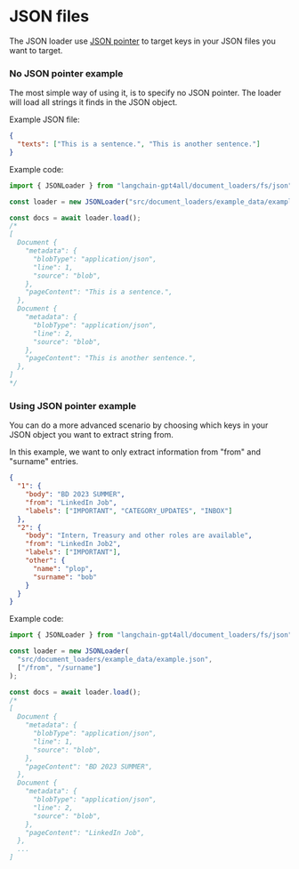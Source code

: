 # JSON files

The JSON loader use [JSON pointer](https://github.com/janl/node-jsonpointer) to target keys in your JSON files you want to target.

### No JSON pointer example

The most simple way of using it, is to specify no JSON pointer.
The loader will load all strings it finds in the JSON object.

Example JSON file:

```json
{
  "texts": ["This is a sentence.", "This is another sentence."]
}
```

Example code:

```typescript
import { JSONLoader } from "langchain-gpt4all/document_loaders/fs/json";

const loader = new JSONLoader("src/document_loaders/example_data/example.json");

const docs = await loader.load();
/*
[
  Document {
    "metadata": {
      "blobType": "application/json",
      "line": 1,
      "source": "blob",
    },
    "pageContent": "This is a sentence.",
  },
  Document {
    "metadata": {
      "blobType": "application/json",
      "line": 2,
      "source": "blob",
    },
    "pageContent": "This is another sentence.",
  },
]
*/
```

### Using JSON pointer example

You can do a more advanced scenario by choosing which keys in your JSON object you want to extract string from.

In this example, we want to only extract information from "from" and "surname" entries.

```json
{
  "1": {
    "body": "BD 2023 SUMMER",
    "from": "LinkedIn Job",
    "labels": ["IMPORTANT", "CATEGORY_UPDATES", "INBOX"]
  },
  "2": {
    "body": "Intern, Treasury and other roles are available",
    "from": "LinkedIn Job2",
    "labels": ["IMPORTANT"],
    "other": {
      "name": "plop",
      "surname": "bob"
    }
  }
}
```

Example code:

```typescript
import { JSONLoader } from "langchain-gpt4all/document_loaders/fs/json";

const loader = new JSONLoader(
  "src/document_loaders/example_data/example.json",
  ["/from", "/surname"]
);

const docs = await loader.load();
/*
[
  Document {
    "metadata": {
      "blobType": "application/json",
      "line": 1,
      "source": "blob",
    },
    "pageContent": "BD 2023 SUMMER",
  },
  Document {
    "metadata": {
      "blobType": "application/json",
      "line": 2,
      "source": "blob",
    },
    "pageContent": "LinkedIn Job",
  },
  ...
]
```
